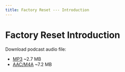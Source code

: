 ```yaml
---
title: Factory Reset --- Introduction
---
```


# Factory Reset Introduction

Download podcast audio file:

* [MP3](http://files.xpian.info/factory_reset_trailer.mp3) ~2.7 MB
* [AAC/M4A](http://files.xpian.info/factory_reset_trailer.m4a) ~7.2 MB
